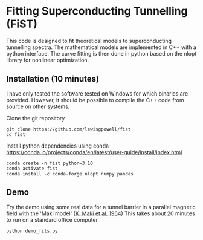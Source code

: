 # Fitting Superconducting Tunnelling (FiST)

This code is designed to fit theoretical models to superconducting tunnelling spectra.
The mathematical models are implemented in C++ with a python interface.
The curve fitting is then done in python based on the nlopt library for nonlinear optimization.

## Installation (10 minutes)
I have only tested the software tested on Windows for which binaries are provided.
However, it should be possible to compile the C++ code from source on other systems.

Clone the git repository

    git clone https://github.com/lewisgpowell/fist
    cd fist

Install python dependencies using conda https://conda.io/projects/conda/en/latest/user-guide/install/index.html

    conda create -n fist python=3.10
    conda activate fist
    conda install -c conda-forge nlopt numpy pandas

## Demo
Try the demo using some real data for a tunnel barrier in a parallel magnetic
field with the 'Maki model'
([K. Maki et al. 1964](https://academic.oup.com/ptp/article/32/1/29/1834620))
This takes about 20 minutes to run on a standard office computer.

    python demo_fits.py
